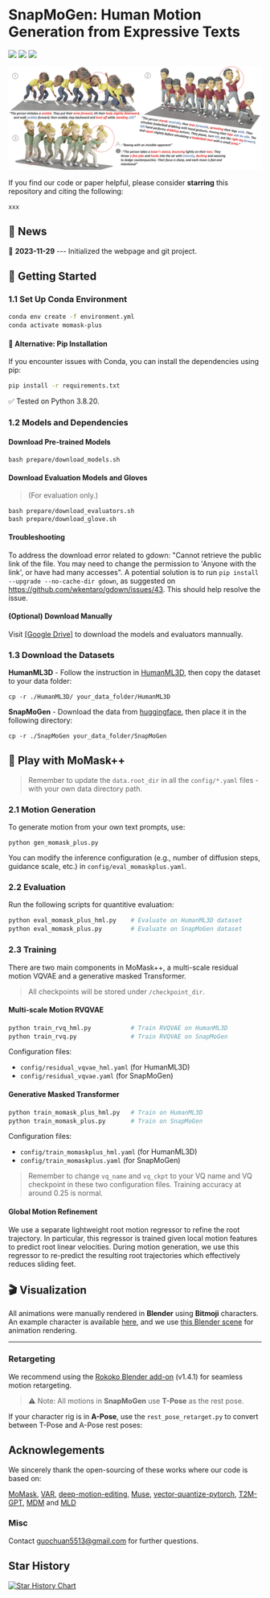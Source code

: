 # SnapMoGen: Human Motion Generation from Expressive Texts

<p align="left">
  <a href=''>
    <img src='https://img.shields.io/badge/Arxiv-Pdf-A42C25?style=flat&logo=arXiv&logoColor=white'></a>
  <a href='https://snap-research.github.io/SnapMoGen/'>
    <img src='https://img.shields.io/badge/Project-Page-green?style=flat&logo=Google%20chrome&logoColor=white'></a>
  <a href='https://huggingface.co/datasets/Ericguo5513/SnapMoGen'> 
    <img src='https://img.shields.io/badge/Dataset-SnapMoGen-blue'></a>
</p>

![teaser_image](./static/images/result.png)

If you find our code or paper helpful, please consider **starring** this repository and citing the following:

```
xxx
```

## :postbox: News

📢 **2023-11-29** --- Initialized the webpage and git project.

## :round_pushpin: Getting Started

  
### 1.1 Set Up Conda Environment
  
```sh
conda env create -f environment.yml
conda activate momask-plus
```

#### 🔁 Alternative: Pip Installation
If you encounter issues with Conda, you can install the dependencies using pip:

```sh
pip install -r requirements.txt
```

✅ Tested on Python 3.8.20.

### 1.2 Models and Dependencies

#### Download Pre-trained Models
```
bash prepare/download_models.sh
```

#### Download Evaluation Models and Gloves
> (For evaluation only.)
```
bash prepare/download_evaluators.sh
bash prepare/download_glove.sh
```

#### Troubleshooting
To address the download error related to gdown: "Cannot retrieve the public link of the file. You may need to change the permission to 'Anyone with the link', or have had many accesses". A potential solution is to run `pip install --upgrade --no-cache-dir gdown`, as suggested on https://github.com/wkentaro/gdown/issues/43. This should help resolve the issue.

#### (Optional) Download Manually
Visit [[Google Drive]](https://drive.google.com/drive/folders/1qW_VVDbFy9E05U2E_N95zi-tDWrF77zw?usp=drive_link) to download the models and evaluators mannually.

### 1.3 Download the Datasets

**HumanML3D** - Follow the instruction in [HumanML3D](https://github.com/EricGuo5513/HumanML3D.git), then copy the dataset to your data folder:

```
cp -r ./HumanML3D/ your_data_folder/HumanML3D
```

**SnapMoGen** - Download the data from [huggingface](https://huggingface.co/datasets/Ericguo5513/SnapMoGen), then place it in the following directory:

```
cp -r ./SnapMoGen your_data_folder/SnapMoGen
```

## :rocket: Play with MoMask++

> Remember to update the ``data.root_dir`` in all the ``config/*.yaml`` files -  with your own data directory path.

### 2.1 Motion Generation 

To generate motion from your own text prompts, use:

```
python gen_momask_plus.py
```
You can modify the inference configuration (e.g., number of diffusion steps, guidance scale, etc.) in ``config/eval_momaskplus.yaml``.

### 2.2 Evaluation

Run the following scripts for quantitive evaluation:

```sh
python eval_momask_plus_hml.py    # Evaluate on HumanML3D dataset
python eval_momask_plus.py        # Evaluate on SnapMoGen dataset
```

### 2.3 Training

There are two main components in MoMask++, a multi-scale residual motion VQVAE and a generative masked Transformer.

> All checkpoints will be stored under ``/checkpoint_dir``.

#### Multi-scale Motion RVQVAE

```sh
python train_rvq_hml.py           # Train RVQVAE on HumanML3D
python train_rvq.py               # Train RVQVAE on SnapMoGen
```

Configuration files:
* ``config/residual_vqvae_hml.yaml`` (for HumanML3D)
* ``config/residual_vqvae.yaml`` (for SnapMoGen)

#### Generative Masked Transformer


```sh
python train_momask_plus_hml.py   # Train on HumanML3D
python train_momask_plus.py       # Train on SnapMoGen
```

Configuration files:
* ``config/train_momaskplus_hml.yaml`` (for HumanML3D)
* ``config/train_momaskplus.yaml`` (for SnapMoGen)
  
> Remember to change ``vq_name`` and ``vq_ckpt`` to your VQ name and VQ checkpoint in these two configuration files.
> Training accuracy at around 0.25 is normal.

  
#### Global Motion Refinement

We use a separate lightweight root motion regressor to refine the root trajectory. In particular, this regressor is trained given local motion features to predict root linear velocities. During motion generation, we use this regressor to re-predict the resulting root trajectories which effectively reduces sliding feet.

## :clapper: Visualization

All animations were manually rendered in **Blender** using **Bitmoji** characters.  
An example character is available [here](https://drive.google.com/file/d/1tRZHp0jXdvB3n7LDQPccM1KzwygOJF1x/view?usp=drive_link), and we use [this Blender scene](https://drive.google.com/file/d/16SbrnG9JsJ2w7UwCFmh10PcBdl6HxlrA/view?usp=drive_link) for animation rendering.

---

### Retargeting

We recommend using the [Rokoko Blender add-on](https://www.rokoko.com/integrations/blender) (v1.4.1) for seamless motion retargeting.

> ⚠️ Note: All motions in **SnapMoGen** use **T-Pose** as the rest pose.

If your character rig is in **A-Pose**, use the ``rest_pose_retarget.py`` to convert between T-Pose and A-Pose rest poses:


## Acknowlegements

We sincerely thank the open-sourcing of these works where our code is based on: 

[MoMask](https://github.com/EricGuo5513/momask-codes), [VAR](https://github.com/FoundationVision/VAR), [deep-motion-editing](https://github.com/DeepMotionEditing/deep-motion-editing), [Muse](https://github.com/lucidrains/muse-maskgit-pytorch), [vector-quantize-pytorch](https://github.com/lucidrains/vector-quantize-pytorch), [T2M-GPT](https://github.com/Mael-zys/T2M-GPT), [MDM](https://github.com/GuyTevet/motion-diffusion-model/tree/main) and [MLD](https://github.com/ChenFengYe/motion-latent-diffusion/tree/main)

### Misc
Contact guochuan5513@gmail.com for further questions.

## Star History

[![Star History Chart](https://api.star-history.com/svg?repos=snap-research/SnapMoGen&type=Date)](https://www.star-history.com/#snap-research/SnapMoGen&Date)

